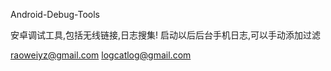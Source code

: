 Android-Debug-Tools

安卓调试工具,包括无线链接,日志搜集! 启动以后后台手机日志,可以手动添加过滤

raoweiyz@gmail.com
logcatlog@gmail.com
